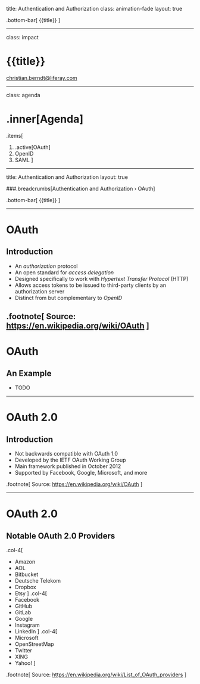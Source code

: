 title: Authentication and Authorization 
class: animation-fade
layout: true

.bottom-bar[
  {{title}}
]

---

class: impact

# {{title}}
christian.berndt@liferay.com 

---

class: agenda

# .inner[Agenda]

.items[
1. .active[OAuth]
1. OpenID
1. SAML
]

---

title: Authentication and Authorization 
layout: true

###.breadcrumbs[Authentication and Authorization › OAuth]

.bottom-bar[
  {{title}}
]

---

# OAuth 

## Introduction

* An _authorization_ protocol
* An open standard for _access delegation_
* Designed specifically to work with _Hypertext Transfer Protocol_ (HTTP)
* Allows access tokens to be issued to third-party clients by an authorization server
* Distinct from but complementary to _OpenID_

.footnote[
  Source: https://en.wikipedia.org/wiki/OAuth
]
---

# OAuth

## An Example

* TODO

---

# OAuth 2.0

## Introduction

* Not backwards compatible with OAuth 1.0
* Developed by the IETF OAuth Working Group
* Main framework published in October 2012
* Supported by Facebook, Google, Microsoft, and more

.footnote[
  Source: https://en.wikipedia.org/wiki/OAuth
]

---

# OAuth 2.0

## Notable OAuth 2.0 Providers

.col-4[
* Amazon
* AOL
* Bitbucket
* Deutsche Telekom
* Dropbox
* Etsy
]
.col-4[
* Facebook
* GitHub
* GitLab
* Google
* Instagram
* LinkedIn
]
.col-4[
* Microsoft
* OpenStreetMap
* Twitter
* XING
* Yahoo!
]

.footnote[
  Source: https://en.wikipedia.org/wiki/List_of_OAuth_providers
]
